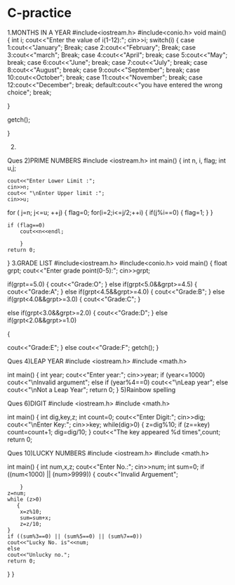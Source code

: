 # C-practice
1.MONTHS IN A YEAR
#include<iostream.h>
#include<conio.h>
void main()
{
int i;
cout<<"Enter the value of i(1-12):";
cin>>i;
switch(i)
{
case 1:cout<<"January";
   Break;
case 2:cout<<"February";
   Break;
case 3:cout<<"march";
  Break;
case 4:cout<<"April";
 break;
case 5:cout<<"May";
 break;
case 6:cout<<"June";
 break;
case 7:cout<<"July";
 break;
case 8:cout<<"August";
 break;
case 9:cout<<"September";
  break;
case 10:cout<<October";
 break;
case 11:cout<<"November";
 break;
case 12:cout<<"December";
 break;
default:cout<<"you have entered the wrong choice";
break;

}

getch();

}




2.

Ques 2)PRIME NUMBERS
#include <iostream.h> 
int main() {
	int n, i, flag;
    int u,j;

	cout<<"Enter Lower Limit :";
	cin>>n;
    cout<< "\nEnter Upper limit :";
    cin>>u;
for ( j=n; j<=u; ++j)
    {
        flag=0;
	for(i=2;i<=j/2;++i) { 
		if(j%i==0) { 
			flag=1; 
		} 
            }

	if (flag==0)
		cout<<n<<endl;
            
        }
	return 0;
}
3.GRADE LIST
#include<iostream.h>
#include<conio.h>
void main()
{
float grpt;
cout<<"Enter grade point(0-5):";
cin>>grpt;

if(grpt==5.0)
{
cout<<"Grade:O";
}
else if(grpt<5.0&&grpt>=4.5)
{
cout<<"Grade:A";
}
else if(grpt<4.5&&grpt>=4.0)
{
cout<<"Grade:B";
}
else if(grpt<4.0&&grpt>=3.0)
{
cout<<"Grade:C";
}

else if(grpt<3.0&&grpt>=2.0)
{
cout<<"Grade:D";
}
else if(grpt<2.0&&grpt>=1.0)


{

cout<<"Grade:E";
}
else 
cout<<"Grade:F";
 getch();
}


Ques 4)LEAP YEAR
#include <iostream.h>
#include <math.h>

int main()
{
    int year;
    cout<<"Enter year:";
    cin>>year;
    if (year<=1000)
    cout<<"\nInvalid argument";
    else
    if (year%4==0)
    cout<<"\nLeap year";
    else
    cout<<"\nNot a Leap Year";
    return 0;
}
5)Rainbow spelling


Ques 6)DIGIT
#include <iostream.h>
#include <math.h>

int main()
{
    int dig,key,z;
    int count=0;
    cout<<"Enter Digit:";
    cin>>dig;
    cout<<"\nEnter Key:";
    cin>>key;
    while(dig>0)
    {
        z=dig%10;
        if (z==key)
        count=count+1;
        dig=dig/10;
    }
    cout<<"The key appeared %d times",count;
    return 0;

Ques 10)LUCKY NUMBERS
#include <iostream.h>
#include <math.h>

int main()
{
    int num,x,z;
    cout<<"Enter No.:";
    cin>>num;
    int sum=0;
    if ((num<1000) || (num>9999))
    {
        cout<<"Invalid Arguement";
    
        }
    z=num;
    while (z>0)
       {
        x=z%10;
        sum=sum+x;
        z=z/10;
    }
    if ((sum%3==0) || (sum%5==0) || (sum%7==0))
    cout<<"Lucky No. is"<<num;
    else
    cout<<"Unlucky no.";
    return 0;
}
}



